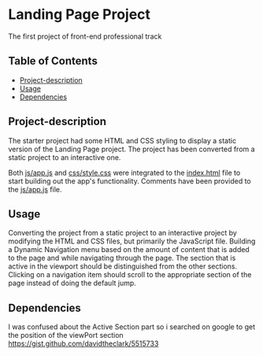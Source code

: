 # Landing Page Project
The first project of front-end professional track

## Table of Contents

  * [Project-description](#Project-description)
  * [Usage](#Usage)
  * [Dependencies](#Dependencies)




## Project-description

The starter project had some HTML and CSS styling to display a static version of the Landing Page project.
The project has been converted from a static project to an interactive one.

Both [js/app.js](https://github.com/NohaElsayedJ/Landing-Page/blob/main/js/app.js) and [css/style.css](https://github.com/NohaElsayedJ/Landing-Page/blob/main/css/styles.css) were integrated to the [index.html](https://github.com/NohaElsayedJ/Landing-Page/blob/main/index.html) file to start building out the app's functionality.
Comments have been provided to the [js/app.js](https://github.com/NohaElsayedJ/Landing-Page/blob/main/js/app.js) file.



## Usage

Converting the project from a static project to an interactive project by modifying the HTML and CSS files, but primarily the JavaScript file.
Building a Dynamic Navigation menu based on the amount of content that is added to the page and while navigating through the page.
The section that is active in the viewport should be distinguished from the other sections.
Clicking on a navigation item should scroll to the appropriate section of the page instead of doing the default jump.



## Dependencies

I was confused about the Active Section part so i searched on google to get the position of the viewPort section
https://gist.github.com/davidtheclark/5515733
